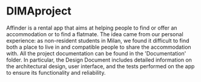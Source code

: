 # DIMAproject
Affinder is a rental app that aims at helping people to find or offer an accommodation or to 
find a flatmate. The idea came from our personal experience: as non-resident students in 
Milan, we found it difficult to find both a place to live in and compatible people to share the 
accommodation with.
All the project documentation can be found in the 'Documentation' folder. In particular, the Design Document includes detailed information on the architectural design, user interface, and the tests performed on the app to ensure its functionality and reliability.
